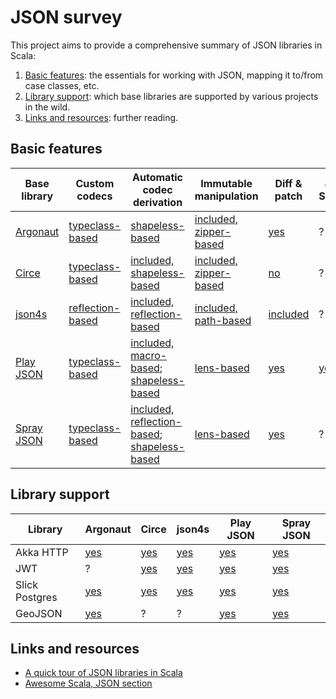 # JSON survey

This project aims to provide a comprehensive summary of JSON libraries in Scala:

1. [Basic features](#basic-features): the essentials for working with JSON, mapping it to/from case classes, etc.
2. [Library support](#library-support): which base libraries are supported by various projects in the wild.
3. [Links and resources](#links-and-resources): further reading.

## Basic features

| Base library | Custom codecs | Automatic codec derivation | Immutable manipulation | Diff & patch | JSON Schema |
| --- | --- | --- | --- | --- | --- |
| [Argonaut][10] | [typeclass-based][16] | [shapeless-based][14] | [included, zipper-based][11] | [yes][24] | ? |
| [Circe][20] | [typeclass-based][20] | [included, shapeless-based][20] | [included, zipper-based][20] | [no][25] | ? |
| [json4s][21] | [reflection-based][22] | [included, reflection-based][22] | [included, path-based][23] | [included][26] | ? |
| [Play JSON][1] | [typeclass-based][17] | [included, macro-based][2]; [shapeless-based][3] | [lens-based][4] | [yes][27] | [yes][5] |
| [Spray JSON][12] | [typeclass-based][12] | [included, reflection-based][12]; [shapeless-based][13] | [lens-based][15] | [yes][27] | ? |

## Library support

| Library | Argonaut | Circe | json4s | Play JSON | Spray JSON |
| --- | --- | --- | --- | --- | --- |
| Akka HTTP | [yes][6] | [yes][6] | [yes][6] | [yes][6] | [yes][6] |
| JWT | ? | [yes][7] | [yes][7] | [yes][7] | [yes][7] |
| Slick Postgres | [yes][8] | [yes][8] | [yes][8] | [yes][8] | [yes][8] |
| GeoJSON | [yes][19] | ? | ? | [yes][9] | [yes][18] |

## Links and resources

* [A quick tour of JSON libraries in Scala](http://manuel.bernhardt.io/2015/11/06/a-quick-tour-of-json-libraries-in-scala/)
* [Awesome Scala, JSON section](https://github.com/lauris/awesome-scala#json)


[1]: https://www.playframework.com/documentation/2.5.x/ScalaJson
[2]: https://www.playframework.com/documentation/2.5.x/ScalaJsonAutomated
[3]: https://github.com/julienrf/play-json-derived-codecs
[4]: https://github.com/mandubian/play-json-zipper
[5]: https://github.com/eclipsesource/play-json-schema-validator
[6]: https://github.com/hseeberger/akka-http-json
[7]: https://github.com/pauldijou/jwt-scala
[8]: https://github.com/tminglei/slick-pg
[9]: https://github.com/jroper/play-geojson
[10]: http://argonaut.io/
[11]: http://argonaut.io/doc/zipper/
[12]: https://github.com/spray/spray-json
[13]: https://github.com/fommil/spray-json-shapeless
[14]: https://github.com/alexarchambault/argonaut-shapeless
[15]: https://github.com/jrudolph/json-lenses
[16]: http://argonaut.io/doc/codec/
[17]: https://www.playframework.com/documentation/2.5.x/ScalaJsonCombinators
[18]: https://github.com/MonsantoCo/mwundo
[19]: https://github.com/shiplog/argonaut-geojson
[20]: https://github.com/travisbrown/circe
[21]: https://github.com/json4s/json4s
[22]: https://github.com/json4s/json4s#serialization
[23]: https://github.com/json4s/json4s#xpath--hofs
[24]: https://github.com/stacycurl/delta/blob/master/argonaut/src/test/scala/sjc/delta/argonaut/RFC6902JsonSpec.scala
[25]: https://github.com/travisbrown/circe/issues/281
[26]: https://github.com/json4s/json4s#merging--diffing
[27]: https://github.com/gnieh/diffson

